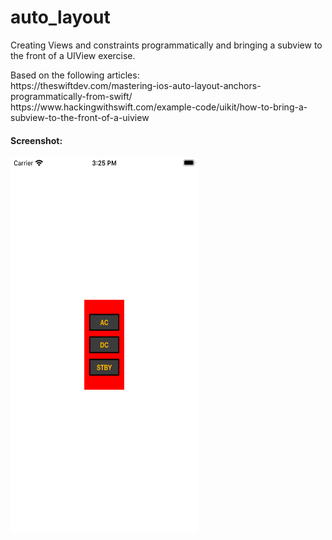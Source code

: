 # auto_layout

<p>Creating Views and constraints programmatically and bringing a subview to the front of a UIView exercise.</p>
<p>Based on the following articles:<br />
https://theswiftdev.com/mastering-ios-auto-layout-anchors-programmatically-from-swift/  <br />
https://www.hackingwithswift.com/example-code/uikit/how-to-bring-a-subview-to-the-front-of-a-uiview <br /></p>
<h4>Screenshot:</h4>
<img src = "NSLayout/Image/screenshot.png" width = "300px" height = "600px" />
